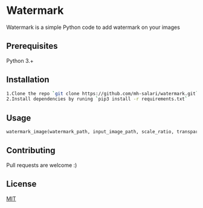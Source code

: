 # Watermark
Watermark is a simple Python code to add watermark on your images 

## Prerequisites 

Python 3.+

## Installation

```bash
1.Clone the repo `git clone https://github.com/mh-salari/watermark.git` or manually download the library.
2.Install dependencies by runing `pip3 install -r requirements.txt`
```


## Usage

```python
watermark_image(watermark_path, input_image_path, scale_ratio, transparency, position)
```

## Contributing
Pull requests are welcome :)

## License
[MIT](https://choosealicense.com/licenses/mit/)
